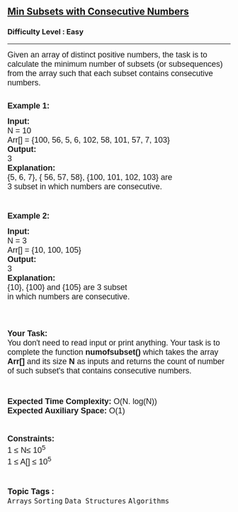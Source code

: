 <h2><a href="https://www.geeksforgeeks.org/problems/min-subsets-with-consecutive-numbers0601/1?page=5&category=Arrays,Strings&difficulty=Easy&sortBy=accuracy">Min Subsets with Consecutive Numbers</a></h2><h3>Difficulty Level : Easy</h3><hr><div class="problems_problem_content__Xm_eO"><p><span style="font-family:arial,helvetica,sans-serif"><span style="font-size:18px">Given an array of distinct positive numbers, the task is to calculate the&nbsp;minimum&nbsp;number of subsets (or subsequences) from the array such that each subset contains consecutive numbers.</span></span><br>
&nbsp;</p>

<p><span style="font-family:arial,helvetica,sans-serif"><span style="font-size:18px"><strong>Example 1:</strong></span></span></p>

<pre><span style="font-family:arial,helvetica,sans-serif"><span style="font-size:18px"><strong>Input:</strong>
N = 10
Arr[] = {100, 56, 5, 6, 102, 58, 101, 57, 7, 103} </span>
<span style="font-size:18px"><strong>Output:</strong>
3
<strong>Explanation:</strong>
{5, 6, 7}, { 56, 57, 58}, {100, 101, 102, 103} are
3 subset in which numbers are consecutive.</span></span></pre>

<p>&nbsp;</p>

<p><span style="font-family:arial,helvetica,sans-serif"><span style="font-size:18px"><strong>Example 2:</strong></span></span></p>

<pre><span style="font-family:arial,helvetica,sans-serif"><span style="font-size:18px"><strong>Input:</strong>
N = 3
Arr[] = {10, 100, 105}
<strong>Output:</strong>
3
<strong>Explanation:</strong>
{10}, {100} and {105} are 3 subset
in which numbers are consecutive.</span></span>
</pre>

<p>&nbsp;</p>

<p><br>
<span style="font-family:arial,helvetica,sans-serif"><span style="font-size:18px"><strong>Your Task:&nbsp;&nbsp;</strong><br>
You don't need to read input or print anything. Your task is to complete the function&nbsp;<strong>numofsubset()</strong>&nbsp;which takes the array <strong>Arr[]</strong> and its size <strong>N</strong><strong> </strong>as inputs and returns the count of number of such subset's that&nbsp;contains consecutive numbers.</span></span><br>
<br>
&nbsp;</p>

<p><span style="font-family:arial,helvetica,sans-serif"><span style="font-size:18px"><strong>Expected Time Complexity:</strong> O(N. log(N))<br>
<strong>Expected Auxiliary Space:</strong> O(1)<br>
<br>
<br>
<strong>Constraints:</strong><br>
1 ≤ N≤ 10<sup>5</sup><br>
1 ≤ A[] ≤ 10<sup>5</sup></span></span></p>
</div><br><p><span style=font-size:18px><strong>Topic Tags : </strong><br><code>Arrays</code>&nbsp;<code>Sorting</code>&nbsp;<code>Data Structures</code>&nbsp;<code>Algorithms</code>&nbsp;
